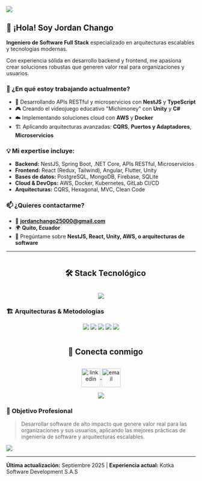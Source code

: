 <!--horizontal divider(gradient)-->
<img src="https://user-images.githubusercontent.com/73097560/115834477-dbab4500-a447-11eb-908a-139a6edaec5c.gif">

<!-- Intro start -->
## 👋 ¡Hola! Soy Jordan Chango

**Ingeniero de Software Full Stack** especializado en arquitecturas escalables y tecnologías modernas.

Con experiencia sólida en desarrollo backend y frontend, me apasiona crear soluciones robustas que generen valor real para organizaciones y usuarios.

### 🚀 ¿En qué estoy trabajando actualmente?
- 🔭 Desarrollando APIs RESTful y microservicios con **NestJS** y **TypeScript**
- 🎮 Creando el videojuego educativo "Michimoney" con **Unity** y **C#**
- ☁️ Implementando soluciones cloud con **AWS** y **Docker**
- 🏗️ Aplicando arquitecturas avanzadas: **CQRS**, **Puertos y Adaptadores**, **Microservicios**

### 💡 Mi expertise incluye:
- **Backend:** NestJS, Spring Boot, .NET Core, APIs RESTful, Microservicios
- **Frontend:** React (Redux, Tailwind), Angular, Flutter, Unity
- **Bases de datos:** PostgreSQL, MongoDB, Firebase, SQLite
- **Cloud & DevOps:** AWS, Docker, Kubernetes, GitLab CI/CD
- **Arquitecturas:** CQRS, Hexagonal, MVC, Clean Code

### 📫 ¿Quieres contactarme?
- 📧 **jordanchango25000@gmail.com**
- 🌍 **Quito, Ecuador**
- 💬 Pregúntame sobre **NestJS, React, Unity, AWS, o arquitecturas de software**

---

<!--h1 without bottom border-->
<div id="user-content-toc">
  <ul align="center">
    <summary><h2 style="display: inline-block">🛠️ Stack Tecnológico</h2></summary>
  </ul>
</div>

<!--tech stack icons-->
<p align="center">
  <a href="https://skillicons.dev">
    <img src="https://skillicons.dev/icons?i=ts,js,cs,java,python,nestjs,react,angular,flutter,unity,spring,dotnet,nodejs,express,postgres,mongodb,sqlite,firebase,aws,docker,kubernetes,git,gitlab,jenkins,tailwind,redux,prisma,graphql,postman,vscode&perline=15" />
  </a>
</p>

### 🏗️ Arquitecturas & Metodologías
<p align="center">
  <img src="https://img.shields.io/badge/CQRS-FF6B6B?style=for-the-badge&logo=architecture&logoColor=white"/>
  <img src="https://img.shields.io/badge/Microservicios-4ECDC4?style=for-the-badge&logo=microservices&logoColor=white"/>
  <img src="https://img.shields.io/badge/Hexagonal-45B7D1?style=for-the-badge&logo=hexagon&logoColor=white"/>
  <img src="https://img.shields.io/badge/Clean%20Code-96CEB4?style=for-the-badge&logo=clean&logoColor=white"/>
  <img src="https://img.shields.io/badge/Agile-FECA57?style=for-the-badge&logo=agile&logoColor=white"/>
</p>

<!-- Connect with me -->
<!--h2 without bottom border-->
<div id="user-content-toc">
  <ul align="center">
    <summary><h2 style="display: inline-block">🤝 Conecta conmigo</h2></summary>
  </ul>
</div>

<!--icons and links-->
<p align="center">
  <a href="https://www.linkedin.com/in/jordan-chango" target="blank">
    <img align="center" src="https://user-images.githubusercontent.com/88904952/234979284-68c11d7f-1acc-4f0c-ac78-044e1037d7b0.png" alt="linkedin" height="50" width="50" />
  </a>
  <a href="mailto:jordanchango25000@gmail.com" target="blank">
    <img align="center" src="https://cdn-icons-png.flaticon.com/512/732/732200.png" alt="email" height="50" width="50" />
  </a>
</p>


<!--profile visit count-->
<div align="center">
  
[![](https://visitcount.itsvg.in/api?id=jordanchango&icon=3&color=6)](https://visitcount.itsvg.in)

</div>

### 🎯 Objetivo Profesional
> Desarrollar software de alto impacto que genere valor real para las organizaciones y sus usuarios, aplicando las mejores prácticas de ingeniería de software y arquitecturas escalables.

<!--horizontal divider(gradient)-->
<img src="https://user-images.githubusercontent.com/73097560/115834477-dbab4500-a447-11eb-908a-139a6edaec5c.gif">

---
**Última actualización:** Septiembre 2025 | **Experiencia actual:** Kotka Software Development S.A.S
